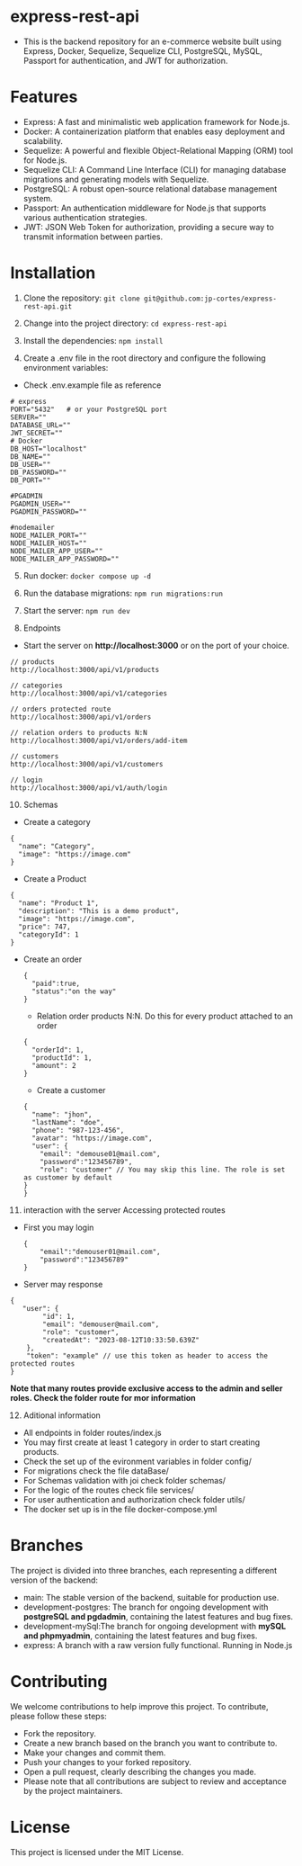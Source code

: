 # express-rest-api

* This is the backend repository for an e-commerce website built using Express, Docker, Sequelize, Sequelize CLI, PostgreSQL, MySQL, Passport for authentication, and JWT for authorization.

# Features
* Express: A fast and minimalistic web application framework for Node.js.
* Docker: A containerization platform that enables easy deployment and scalability.
* Sequelize: A powerful and flexible Object-Relational Mapping (ORM) tool for Node.js.
* Sequelize CLI: A Command Line Interface (CLI) for managing database migrations and generating models with Sequelize.
* PostgreSQL: A robust open-source relational database management system.
* Passport: An authentication middleware for Node.js that supports various authentication strategies.
* JWT: JSON Web Token for authorization, providing a secure way to transmit information between parties.


# Installation
1. Clone the repository:
```git clone git@github.com:jp-cortes/express-rest-api.git```

2. Change into the project directory:
```cd express-rest-api```

3. Install the dependencies:
```npm install```

4. Create a .env file in the root directory and configure the following environment variables:
* Check .env.example file as reference
```
# express
PORT="5432"   # or your PostgreSQL port
SERVER=""
DATABASE_URL=""
JWT_SECRET=""
# Docker
DB_HOST="localhost"
DB_NAME=""
DB_USER=""
DB_PASSWORD=""
DB_PORT=""

#PGADMIN
PGADMIN_USER=""
PGADMIN_PASSWORD=""

#nodemailer
NODE_MAILER_PORT=""
NODE_MAILER_HOST=""
NODE_MAILER_APP_USER=""
NODE_MAILER_APP_PASSWORD=""
```
5. Run docker:
```docker compose up -d```

7. Run the database migrations:
```npm run migrations:run```

8. Start the server:
```npm run dev```

9. Endpoints
* Start the server on **http://localhost:3000** or on the port of your choice.

```
// products
http://localhost:3000/api/v1/products

// categories
http://localhost:3000/api/v1/categories

// orders protected route
http://localhost:3000/api/v1/orders

// relation orders to products N:N 
http://localhost:3000/api/v1/orders/add-item

// customers
http://localhost:3000/api/v1/customers

// login
http://localhost:3000/api/v1/auth/login
```

10. Schemas
* Create a category
```
{
  "name": "Category",
  "image": "https://image.com"
}
```
* Create a Product
 ```
{
   "name": "Product 1",
   "description": "This is a demo product",
   "image": "https://image.com",
   "price": 747,
   "categoryId": 1
}
 ```
* Create an order
  ```
  {
    "paid":true,
    "status":"on the way"
  }
  ```
  * Relation order products N:N. Do this for every product attached to an order
  ```
  {
    "orderId": 1,
    "productId": 1,
    "amount": 2
  }
  ```
  * Create a customer
  ```
  {
    "name": "jhon",
    "lastName": "doe",
    "phone": "987-123-456",
    "avatar": "https://image.com",
    "user": {
      "email": "demouse01@mail.com",
      "password":"123456789",
      "role": "customer" // You may skip this line. The role is set as customer by default 
  }
  }
  ```
11. interaction with the server Accessing protected routes
* First you may login 
    ```
    {
        "email":"demouser01@mail.com",
        "password":"123456789"
    }
    ```
* Server may response
```
{
   "user": {
        "id": 1,
        "email": "demouser@mail.com",
        "role": "customer",
        "createdAt": "2023-08-12T10:33:50.639Z"
    },
    "token": "example" // use this token as header to access the protected routes
}
```
**Note that many routes provide exclusive access to the admin and seller roles. Check the folder route for mor information**

12. Aditional information
* All endpoints in folder routes/index.js
* You may first create at least 1 category in order to start creating products.
* Check the set up of the evironment variables in folder config/
* For migrations check the file dataBase/
* For Schemas validation with joi check folder schemas/
* For the logic of the routes check file services/
* For user authentication and authorization check folder utils/
* The docker set up is in the file docker-compose.yml

# Branches
The project is divided into three branches, each representing a different version of the backend:

* main: The stable version of the backend, suitable for production use.
* development-postgres: The branch for ongoing development with **postgreSQL and pgdadmin**, containing the latest features and bug fixes.
* development-mySql:The branch for ongoing development with **mySQL and phpmyadmin**, containing the latest features and bug fixes.
* express: A branch with a raw version fully functional. Running in Node.js

# Contributing
We welcome contributions to help improve this project. To contribute, please follow these steps:

* Fork the repository.
* Create a new branch based on the branch you want to contribute to.
* Make your changes and commit them.
* Push your changes to your forked repository.
* Open a pull request, clearly describing the changes you made.
* Please note that all contributions are subject to review and acceptance by the project maintainers.

# License
This project is licensed under the MIT License.
